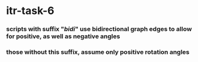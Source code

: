 # itr-task-6

### scripts with suffix "_bidi_" use bidirectional graph edges to allow for positive, as well as  negative angles
### those without this suffix, assume only positive rotation angles 